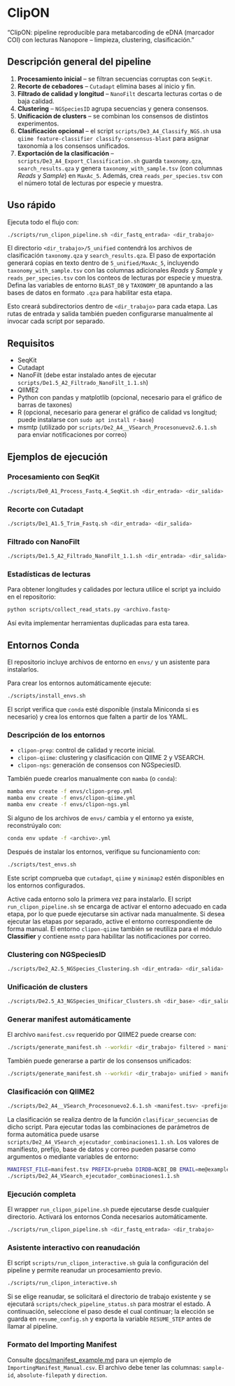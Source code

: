 # ClipON

“ClipON: pipeline reproducible para metabarcoding de eDNA (marcador COI) con lecturas Nanopore – limpieza, clustering, clasificación.”
## Descripción general del pipeline

1. **Procesamiento inicial** – se filtran secuencias corruptas con `SeqKit`.
2. **Recorte de cebadores** – `Cutadapt` elimina bases al inicio y fin.
3. **Filtrado de calidad y longitud** – `NanoFilt` descarta lecturas cortas o de baja calidad.
4. **Clustering** – `NGSpeciesID` agrupa secuencias y genera consensos.
5. **Unificación de clusters** – se combinan los consensos de distintos experimentos.
6. **Clasificación opcional** – el script `scripts/De3_A4_Classify_NGS.sh` usa `qiime feature-classifier classify-consensus-blast` para asignar taxonomía a los consensos unificados.
7. **Exportación de la clasificación** – `scripts/De3_A4_Export_Classification.sh` guarda `taxonomy.qza`, `search_results.qza` y genera `taxonomy_with_sample.tsv` (con columnas *Reads* y *Sample*) en `MaxAc_5`. Además, crea `reads_per_species.tsv` con el número total de lecturas por especie y muestra.


## Uso rápido

Ejecuta todo el flujo con:

```bash
./scripts/run_clipon_pipeline.sh <dir_fastq_entrada> <dir_trabajo>
```
El directorio `<dir_trabajo>/5_unified` contendrá los archivos de clasificación
`taxonomy.qza` y `search_results.qza`. El paso de exportación generará copias en
texto dentro de `5_unified/MaxAc_5`, incluyendo `taxonomy_with_sample.tsv` con
las columnas adicionales *Reads* y *Sample* y `reads_per_species.tsv` con los
conteos de lecturas por especie y muestra. Defina las variables de entorno
`BLAST_DB` y `TAXONOMY_DB` apuntando a las bases de datos en formato `.qza` para
habilitar esta etapa.

Esto creará subdirectorios dentro de `<dir_trabajo>` para cada etapa.
Las rutas de entrada y salida también pueden configurarse manualmente al invocar cada script por separado.
## Requisitos

 - SeqKit
 - Cutadapt
 - NanoFilt (debe estar instalado antes de ejecutar
   `scripts/De1.5_A2_Filtrado_NanoFilt_1.1.sh`)
 - QIIME2
 - Python con pandas y matplotlib (opcional, necesario para el gráfico de
   barras de taxones)
 - R (opcional, necesario para generar el gráfico de calidad vs longitud;
   puede instalarse con `sudo apt install r-base`)
 - msmtp (utilizado por `scripts/De2_A4__VSearch_Procesonuevo2.6.1.sh` para
   enviar notificaciones por correo)

## Ejemplos de ejecución

### Procesamiento con SeqKit
```bash
./scripts/De0_A1_Process_Fastq.4_SeqKit.sh <dir_entrada> <dir_salida>
```

### Recorte con Cutadapt
```bash
./scripts/De1_A1.5_Trim_Fastq.sh <dir_entrada> <dir_salida>
```

### Filtrado con NanoFilt
```bash
./scripts/De1.5_A2_Filtrado_NanoFilt_1.1.sh <dir_entrada> <dir_salida> <log_file>
```

### Estadísticas de lecturas
Para obtener longitudes y calidades por lectura utilice el script ya incluido
en el repositorio:

```bash
python scripts/collect_read_stats.py <archivo.fastq>
```
Así evita implementar herramientas duplicadas para esta tarea.

## Entornos Conda

El repositorio incluye archivos de entorno en `envs/` y un asistente para instalarlos.

Para crear los entornos automáticamente ejecute:

```bash
./scripts/install_envs.sh
```

El script verifica que `conda` esté disponible (instala Miniconda si es necesario) y crea los entornos que falten a partir de los YAML.

### Descripción de los entornos

- `clipon-prep`: control de calidad y recorte inicial.
- `clipon-qiime`: clustering y clasificación con QIIME 2 y VSEARCH.
- `clipon-ngs`: generación de consensos con NGSpeciesID.

También puede crearlos manualmente con `mamba` (o `conda`):

```bash
mamba env create -f envs/clipon-prep.yml
mamba env create -f envs/clipon-qiime.yml
mamba env create -f envs/clipon-ngs.yml
```

Si alguno de los archivos de `envs/` cambia y el entorno ya existe, reconstrúyalo con:

```bash
conda env update -f <archivo>.yml
```

Después de instalar los entornos, verifique su funcionamiento con:

```bash
./scripts/test_envs.sh
```

Este script comprueba que `cutadapt`, `qiime` y `minimap2` estén disponibles en los
entornos configurados.

Active cada entorno solo la primera vez para instalarlo. El script `run_clipon_pipeline.sh` se encarga de activar el entorno adecuado en cada etapa, por lo que puede ejecutarse sin activar nada manualmente. Si desea ejecutar las etapas por separado, active el entorno correspondiente de forma manual. El entorno `clipon-qiime` también se reutiliza para el módulo **Classifier** y contiene `msmtp` para habilitar las notificaciones por correo.


### Clustering con NGSpeciesID
```bash
./scripts/De2_A2.5_NGSpecies_Clustering.sh <dir_entrada> <dir_salida>
```

### Unificación de clusters
```bash
./scripts/De2.5_A3_NGSpecies_Unificar_Clusters.sh <dir_base> <dir_salida>
```

### Generar manifest automáticamente
El archivo `manifest.csv` requerido por QIIME2 puede crearse con:

```bash
./scripts/generate_manifest.sh --workdir <dir_trabajo> filtered > manifest.csv
```

También puede generarse a partir de los consensos unificados:

```bash
./scripts/generate_manifest.sh --workdir <dir_trabajo> unified > manifest.csv
```

### Clasificación con QIIME2
```bash
./scripts/De2_A4__VSearch_Procesonuevo2.6.1.sh <manifest.tsv> <prefijo> <dirDB> <email> <cluster_identity> <blast_identity> <maxaccepts>
```
La clasificación se realiza dentro de la función `clasificar_secuencias` de dicho script.
Para ejecutar todas las combinaciones de parámetros de forma automática puede usarse
`scripts/De2_A4_VSearch_ejecutador_combinaciones1.1.sh`. Los valores de manifiesto, prefijo,
base de datos y correo pueden pasarse como argumentos o mediante variables de entorno:
```bash
MANIFEST_FILE=manifest.tsv PREFIX=prueba DIRDB=NCBI_DB EMAIL=me@example.com \
./scripts/De2_A4_VSearch_ejecutador_combinaciones1.1.sh
```

### Ejecución completa
El wrapper `run_clipon_pipeline.sh` puede ejecutarse desde cualquier
directorio.  Activará los entornos Conda necesarios automáticamente.

```bash
./scripts/run_clipon_pipeline.sh <dir_fastq_entrada> <dir_trabajo>
```

### Asistente interactivo con reanudación
El script `scripts/run_clipon_interactive.sh` guía la configuración del pipeline y permite reanudar un procesamiento previo.

```bash
./scripts/run_clipon_interactive.sh
```

Si se elige reanudar, se solicitará el directorio de trabajo existente y se ejecutará `scripts/check_pipeline_status.sh` para mostrar el estado. A continuación, seleccione el paso desde el cual continuar; la elección se guarda en `resume_config.sh` y exporta la variable `RESUME_STEP` antes de llamar al pipeline.

### Formato del Importing Manifest
Consulte [docs/manifest_example.md](docs/manifest_example.md) para un ejemplo de `ImportingManifest_Manual.csv`. El archivo debe tener las columnas:
`sample-id`, `absolute-filepath` y `direction`.
